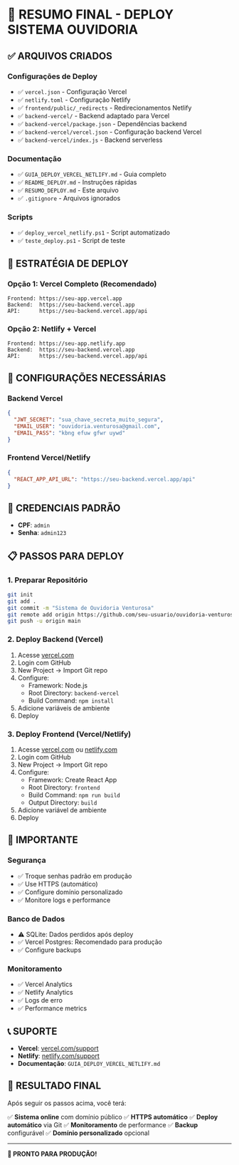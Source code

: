 # 🚀 RESUMO FINAL - DEPLOY SISTEMA OUVIDORIA

## ✅ ARQUIVOS CRIADOS

### Configurações de Deploy
- ✅ `vercel.json` - Configuração Vercel
- ✅ `netlify.toml` - Configuração Netlify  
- ✅ `frontend/public/_redirects` - Redirecionamentos Netlify
- ✅ `backend-vercel/` - Backend adaptado para Vercel
- ✅ `backend-vercel/package.json` - Dependências backend
- ✅ `backend-vercel/vercel.json` - Configuração backend Vercel
- ✅ `backend-vercel/index.js` - Backend serverless

### Documentação
- ✅ `GUIA_DEPLOY_VERCEL_NETLIFY.md` - Guia completo
- ✅ `README_DEPLOY.md` - Instruções rápidas
- ✅ `RESUMO_DEPLOY.md` - Este arquivo
- ✅ `.gitignore` - Arquivos ignorados

### Scripts
- ✅ `deploy_vercel_netlify.ps1` - Script automatizado
- ✅ `teste_deploy.ps1` - Script de teste

## 🎯 ESTRATÉGIA DE DEPLOY

### Opção 1: Vercel Completo (Recomendado)
```
Frontend: https://seu-app.vercel.app
Backend:  https://seu-backend.vercel.app
API:      https://seu-backend.vercel.app/api
```

### Opção 2: Netlify + Vercel
```
Frontend: https://seu-app.netlify.app
Backend:  https://seu-backend.vercel.app
API:      https://seu-backend.vercel.app/api
```

## 🔧 CONFIGURAÇÕES NECESSÁRIAS

### Backend Vercel
```json
{
  "JWT_SECRET": "sua_chave_secreta_muito_segura",
  "EMAIL_USER": "ouvidoria.venturosa@gmail.com", 
  "EMAIL_PASS": "kbng efuw gfwr uywd"
}
```

### Frontend Vercel/Netlify
```json
{
  "REACT_APP_API_URL": "https://seu-backend.vercel.app/api"
}
```

## 🔐 CREDENCIAIS PADRÃO
- **CPF**: `admin`
- **Senha**: `admin123`

## 📋 PASSOS PARA DEPLOY

### 1. Preparar Repositório
```bash
git init
git add .
git commit -m "Sistema de Ouvidoria Venturosa"
git remote add origin https://github.com/seu-usuario/ouvidoria-venturosa.git
git push -u origin main
```

### 2. Deploy Backend (Vercel)
1. Acesse [vercel.com](https://vercel.com)
2. Login com GitHub
3. New Project → Import Git repo
4. Configure:
   - Framework: Node.js
   - Root Directory: `backend-vercel`
   - Build Command: `npm install`
5. Adicione variáveis de ambiente
6. Deploy

### 3. Deploy Frontend (Vercel/Netlify)
1. Acesse [vercel.com](https://vercel.com) ou [netlify.com](https://netlify.com)
2. Login com GitHub  
3. New Project → Import Git repo
4. Configure:
   - Framework: Create React App
   - Root Directory: `frontend`
   - Build Command: `npm run build`
   - Output Directory: `build`
5. Adicione variável de ambiente
6. Deploy

## 🚨 IMPORTANTE

### Segurança
- ✅ Troque senhas padrão em produção
- ✅ Use HTTPS (automático)
- ✅ Configure domínio personalizado
- ✅ Monitore logs e performance

### Banco de Dados
- ⚠️ SQLite: Dados perdidos após deploy
- ✅ Vercel Postgres: Recomendado para produção
- ✅ Configure backups

### Monitoramento
- ✅ Vercel Analytics
- ✅ Netlify Analytics  
- ✅ Logs de erro
- ✅ Performance metrics

## 📞 SUPORTE

- **Vercel**: [vercel.com/support](https://vercel.com/support)
- **Netlify**: [netlify.com/support](https://netlify.com/support)
- **Documentação**: `GUIA_DEPLOY_VERCEL_NETLIFY.md`

## 🎉 RESULTADO FINAL

Após seguir os passos acima, você terá:

✅ **Sistema online** com domínio público
✅ **HTTPS automático** 
✅ **Deploy automático** via Git
✅ **Monitoramento** de performance
✅ **Backup** configurável
✅ **Domínio personalizado** opcional

---

**🚀 PRONTO PARA PRODUÇÃO!** 